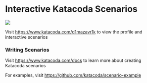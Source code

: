 # Interactive Katacoda Scenarios

[![](http://shields.katacoda.com/katacoda/d1mazavr1k/count.svg)](https://www.katacoda.com/d1mazavr1k "Get your profile on Katacoda.com")

Visit https://www.katacoda.com/d1mazavr1k to view the profile and interactive scenarios

### Writing Scenarios
Visit https://www.katacoda.com/docs to learn more about creating Katacoda scenarios

For examples, visit https://github.com/katacoda/scenario-example
